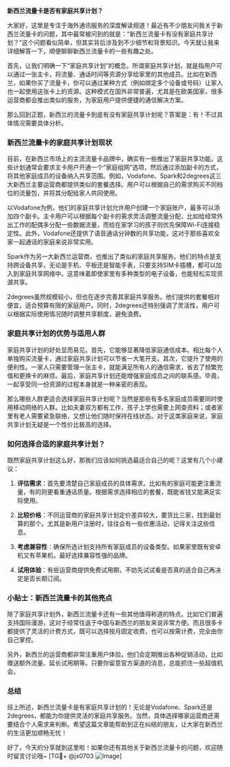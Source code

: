 **新西兰流量卡是否有家庭共享计划？**

大家好，这里是专注于海外通讯服务的深度解读频道！最近有不少朋友问我关于新西兰流量卡的问题，其中最常被问到的就是：“新西兰流量卡有没有家庭共享计划？”这个问题看似简单，但其实背后涉及到不少细节和背景知识。今天就让我来详细解答一下，顺便聊聊新西兰流量卡的一些有趣之处。

首先，让我们明确一下“家庭共享计划”的概念。所谓家庭共享计划，就是指用户可以通过一张主卡，将流量、通话时间等资源分享给家里的其他成员。比如在新西兰，如果你买了流量卡，你可以通过某种方式（例如绑定多个设备或号码）让家人也一起使用这张卡上的资源。这种模式在国外非常普遍，尤其是在欧美国家，很多运营商都会推出类似的服务，为家庭用户提供便捷的通信解决方案。

那么回到正题，新西兰的流量卡到底有没有家庭共享计划呢？答案是：有！不过具体情况需要具体分析。

### 新西兰流量卡的家庭共享计划现状

目前，在新西兰市场上的主流流量卡品牌中，确实有一些推出了家庭共享功能。这些计划通常会要求主卡用户开通一个“家庭组网”选项，然后通过添加副卡的方式，将其他家庭成员的设备纳入共享范围。例如，Vodafone、Spark和2degrees这三大新西兰主要运营商都提供类似的套餐选择。用户可以根据自己的需求购买不同档位的流量包，并将其分配给家人共同使用。

以Vodafone为例，他们的家庭共享计划允许用户创建一个家庭账户，最多可以添加四个副卡。主卡用户可以根据每个副卡的需求灵活调整流量分配，比如给经常外出工作的配偶多分配一些数据流量，而给在家学习的孩子则优先保障Wi-Fi连接稳定性。此外，Vodafone还提供了语音通话分钟数的共享功能，这对于那些喜欢全家一起通话的家庭来说非常实用。

Spark作为另一大新西兰运营商，也推出了类似的家庭共享服务。他们的特点是支持跨设备共享，无论是手机、平板还是智能手表，只要支持SIM卡插槽，都可以加入到家庭共享网络中。这意味着即使家里有多种类型的电子设备，也能轻松实现资源共享。

2degrees虽然规模较小，但也在逐步完善其家庭共享服务。他们提供的套餐相对便宜，适合预算有限的家庭用户。同时，2degrees还特别强调了灵活性，用户可以根据实际使用情况随时调整共享额度，避免浪费。

### 家庭共享计划的优势与适用人群

家庭共享计划的好处显而易见。首先，它能够显著降低家庭通信成本。相比每个人单独购买流量卡，通过家庭共享计划可以节省一大笔开支。其次，它提升了使用的便利性。一家人只需要管理一张主卡，就能满足所有人的通信需求，省去了频繁充值和更换卡的麻烦。最后，家庭共享计划还能增强家庭成员之间的联系感。毕竟，一起享受同一份资源的过程本身就是一种亲密的表现。

那么哪些人群更适合选择家庭共享计划呢？当然是那些有多名家庭成员需要同时使用移动网络的人群。比如夫妻双方都有工作，孩子上学也需要上网查资料；或者家里有老人需要紧急联络，又想让他们随时保持在线状态。对于这类家庭来说，家庭共享计划无疑是一个性价比极高的选择。

### 如何选择合适的家庭共享计划？

既然家庭共享计划这么好，那我们应该如何挑选最适合自己的呢？这里有几个小建议：

1. **评估需求**：首先要清楚自己家庭成员的具体需求。比如有的家庭可能更注重流量，有的则更看重通话质量。根据需求选择相应的套餐，既能省钱又能满足实际使用。

2. **比较价格**：不同运营商的家庭共享计划定价差异较大，要货比三家，找到最划算的那个。尤其是新用户注册时，往往会有一些优惠活动，记得关注这些信息。

3. **考虑兼容性**：确保所选计划支持所有家庭成员的设备类型。如果家里既有安卓机又有苹果机，最好选择兼容性强的品牌。

4. **试用体验**：有些运营商提供免费试用期，不妨先试试看是否真的适合自己再决定是否长期订阅。

### 小贴士：新西兰流量卡的其他亮点

除了家庭共享计划外，新西兰流量卡还有一些其他值得称道的特点。比如它们普遍支持国际漫游，这对于经常往返于中国与新西兰的朋友来说非常方便。而且很多卡都提供了灵活的计费方式，既可以选择按月固定收费，也可以按需计费，完全由你自己掌控。

另外，新西兰的运营商都非常注重用户体验。他们会定期推出各种促销活动，比如赠送额外流量、延长试用期等。只要你留意官方渠道的消息，总能抓住一些超值机会。

### 总结

综上所述，新西兰流量卡是有家庭共享计划的！无论是Vodafone、Spark还是2degrees，都能为你提供灵活的家庭共享服务。当然，具体选择哪家运营商还需要结合个人需求来判断。希望这篇文章能帮助到正在纠结的朋友，让大家在新西兰的生活更加顺畅无忧！

好了，今天的分享就到这里啦！如果你还有其他关于新西兰流量卡的问题，欢迎随时留言讨论哦~ [TG💪+ @jx0703 ![Image](https://github.com/user-attachments/assets/dbca1d08-cadb-493c-b0ec-ad6f7a83f270)]